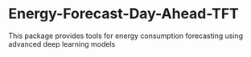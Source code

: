 # Energy-Forecast-Day-Ahead-TFT
This package provides tools for energy consumption forecasting using advanced deep learning models 
